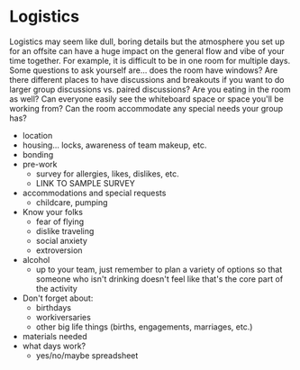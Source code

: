 # Logistics 

Logistics may seem like dull, boring details but the atmosphere you set up for an offsite can have a huge impact on the general flow and vibe of your time together. For example, it is difficult to be in one room for multiple days. Some questions to ask yourself are... does the room have windows? Are there different places to have discussions and breakouts if you want to do larger group discussions vs. paired discussions? Are you eating in the room as well? Can everyone easily see the whiteboard space or space you'll be working from? Can the room accommodate any special needs your group has?

- location
- housing... locks, awareness of team makeup, etc.
- bonding
- pre-work
  - survey for allergies, likes, dislikes, etc.
  - LINK TO SAMPLE SURVEY
- accommodations and special requests
  - childcare, pumping
- Know your folks
  - fear of flying
  - dislike traveling
  - social anxiety
  - extroversion
- alcohol
  - up to your team, just remember to plan a variety of options so that someone who isn't drinking doesn't feel like that's the core part of the activity
- Don't forget about:
  - birthdays
  - workiversaries
  - other big life things (births, engagements, marriages, etc.)
- materials needed
- what days work?
  - yes/no/maybe spreadsheet